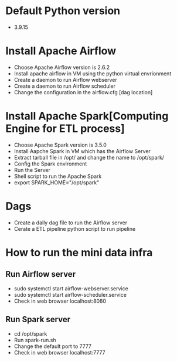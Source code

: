 # Default Python version 
- 3.9.15

# Install Apache Airflow 
- Choose Apache Airflow version is 2.6.2
- Install apache airflow in VM using the python virtual envrionment
- Create a daemon to run Airflow webserver 
- Create a daemon to run Airflow scheduler
- Change the configuration in the airflow.cfg [dag location]

# Install Apache Spark[Computing Engine for ETL process]
- Choose Apache Spark version is 3.5.0
- Install Aapche Spark in VM which has the Airflow Server
- Extract tarball file in /opt/ and change the name to /opt/spark/
- Config the Spark environment 
- Run the Server
- Shell script to run the Apache Spark
- export SPARK_HOME="/opt/spark"


# Dags 
- Create a daily dag file to run the Airflow server
- Cerate a ETL pipeline python script to run pipeline

# How to run the mini data infra
## Run Airflow server
- sudo systemctl start airflow-webserver.service
- sudo systemctl start airflow-scheduler.service
- Check in web browser localhost:8080

## Run Spark server
- cd /opt/spark
- Run spark-run.sh 
- Change the default port to 7777
- Check in web browser localhost:7777
 
